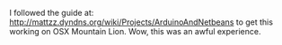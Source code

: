 I followed the guide at: http://mattzz.dyndns.org/wiki/Projects/ArduinoAndNetbeans to get this working on OSX Mountain Lion. Wow, this was an awful experience.
